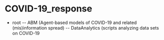 # COVID-19_response

- root
-- ABM (Agent-based models of COVID-19 and related (mis)information spread)
-- DataAnalytics (scripts analyzing data sets on COVID-19
